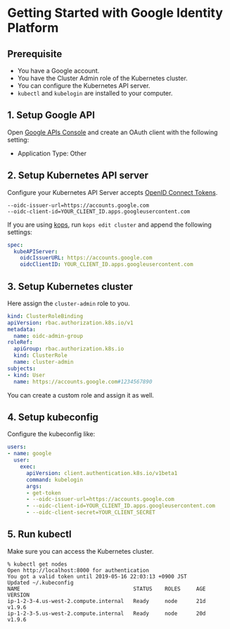 # Getting Started with Google Identity Platform

## Prerequisite

- You have a Google account.
- You have the Cluster Admin role of the Kubernetes cluster.
- You can configure the Kubernetes API server.
- `kubectl` and `kubelogin` are installed to your computer.

## 1. Setup Google API

Open [Google APIs Console](https://console.developers.google.com/apis/credentials) and create an OAuth client with the following setting:

- Application Type: Other

## 2. Setup Kubernetes API server

Configure your Kubernetes API Server accepts [OpenID Connect Tokens](https://kubernetes.io/docs/reference/access-authn-authz/authentication/#openid-connect-tokens).

```
--oidc-issuer-url=https://accounts.google.com
--oidc-client-id=YOUR_CLIENT_ID.apps.googleusercontent.com
```

If you are using [kops](https://github.com/kubernetes/kops), run `kops edit cluster` and append the following settings:

```yaml
spec:
  kubeAPIServer:
    oidcIssuerURL: https://accounts.google.com
    oidcClientID: YOUR_CLIENT_ID.apps.googleusercontent.com
```

## 3. Setup Kubernetes cluster

Here assign the `cluster-admin` role to you.

```yaml
kind: ClusterRoleBinding
apiVersion: rbac.authorization.k8s.io/v1
metadata:
  name: oidc-admin-group
roleRef:
  apiGroup: rbac.authorization.k8s.io
  kind: ClusterRole
  name: cluster-admin
subjects:
- kind: User
  name: https://accounts.google.com#1234567890
```

You can create a custom role and assign it as well.

## 4. Setup kubeconfig

Configure the kubeconfig like:

```yaml
users:
- name: google
  user:
    exec:
      apiVersion: client.authentication.k8s.io/v1beta1
      command: kubelogin
      args:
      - get-token
      - --oidc-issuer-url=https://accounts.google.com
      - --oidc-client-id=YOUR_CLIENT_ID.apps.googleusercontent.com
      - --oidc-client-secret=YOUR_CLIENT_SECRET
```

## 5. Run kubectl

Make sure you can access the Kubernetes cluster.

```
% kubectl get nodes
Open http://localhost:8000 for authentication
You got a valid token until 2019-05-16 22:03:13 +0900 JST
Updated ~/.kubeconfig
NAME                                    STATUS    ROLES     AGE       VERSION
ip-1-2-3-4.us-west-2.compute.internal   Ready     node      21d       v1.9.6
ip-1-2-3-5.us-west-2.compute.internal   Ready     node      20d       v1.9.6
```
